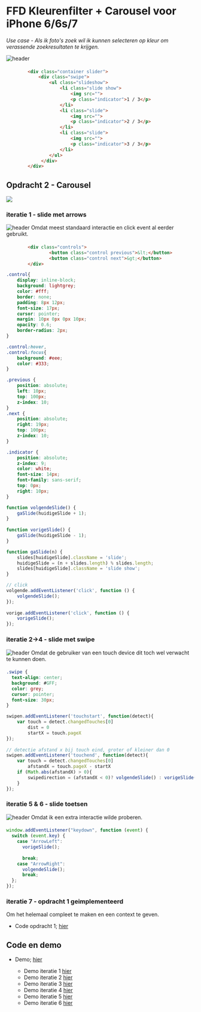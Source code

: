 # FFD Kleurenfilter + Carousel voor iPhone 6/6s/7
*Use case - Als ik foto's zoek wil ik kunnen selecteren op kleur om verassende zoekresultaten te krijgen.*

![header](https://danilomerea.github.io/frondesign/opdracht2/assets/a.jpg)

#### 
``` html
        <div class="container slider">
            <div class="swipe">
                <ul class="slideshow">
                    <li class="slide show">
                        <img src="">
                        <p class="indicator">1 / 3</p>
                    </li>
                    <li class="slide">
                        <img src="">
                        <p class="indicator">2 / 3</p>
                    </li>
                    <li class="slide">
                        <img src="">
                        <p class="indicator">3 / 3</p>
                    </li>
                </ul>
             </div>
        </div>
```

## Opdracht 2 - Carousel
![](#)
### iteratie 1  -  slide met arrows 

![header](https://danilomerea.github.io/frondesign/opdracht2/assets/b.gif)
Omdat meest standaard interactie en click event al eerder gebruikt.

#### 
``` html
        <div class="controls">
                <button class="control previous">&lt;</button>
                <button class="control next">&gt;</button>
        </div>
```

``` css 
.control{
    display: inline-block;
    background: lightgrey;
    color: #fff;
    border: none;
    padding: 8px 12px;
    font-size: 17px;
    cursor: pointer;
    margin: 10px 0px 0px 10px;
    opacity: 0.6;
    border-radius: 2px;
}

.control:hover,
.control:focus{
    background: #eee;
    color: #333;
}

.previous {
    position: absolute;
    left: 10px;
    top: 100px;
    z-index: 10;
}
.next {
    position: absolute;
    right: 19px;
    top: 100px;
    z-index: 10;
}

.indicator {
    position: absolute;
    z-index: 9;
    color: white;
    font-size: 14px;
    font-family: sans-serif;
    top: 0px;
    right: 10px;
}
```

``` javascript 
function volgendeSlide() {
	gaSlide(huidigeSlide + 1);
}
 
function vorigeSlide() {
	gaSlide(huidigeSlide - 1);
}

function gaSlide(n) {
	slides[huidigeSlide].className = 'slide';
	huidigeSlide = (n + slides.length) % slides.length;
	slides[huidigeSlide].className = 'slide show';
}

// click
volgende.addEventListener('click', function () {
    volgendeSlide();
});
 
vorige.addEventListener('click', function () {
    vorigeSlide();
});
```

### iteratie 2->4  -  slide met swipe
![header](https://danilomerea.github.io/frondesign/opdracht2/assets/c.gif)
Omdat de gebruiker van een touch device dit toch wel verwacht te kunnen doen.

#### 
``` css 
.swipe {
  text-align: center;
  background: #GFF;
  color: grey;
  cursor: pointer;
  font-size: 30px;
}
```

``` javascript 
swipen.addEventListener('touchstart', function(detect){
    var touch = detect.changedTouches[0]
        dist = 0
        startX = touch.pageX
});
  
// detectie afstand x bij touch eind, groter of kleiner dan 0
swipen.addEventListener('touchend', function(detect){
    var touch = detect.changedTouches[0]
        afstandX = touch.pageX - startX
    if (Math.abs(afstandX) > 0){
        swipedirection = (afstandX < 0)? volgendeSlide() : vorigeSlide();
    }
});
```

### iteratie 5 & 6  -  slide toetsen
![header](https://danilomerea.github.io/frondesign/opdracht2/assets/d.gif)
Omdat ik een extra interactie wilde proberen.

#### 
``` javascript 
window.addEventListener("keydown", function (event) {
  switch (event.key) {
    case "ArrowLeft":
      vorigeSlide();
          
      break;
    case "ArrowRight":
      volgendeSlide();
      break;
  };
});
```

### iteratie 7  -  opdracht 1 geimplementeerd
Om het helemaal compleet te maken en een context te geven.

+ Code opdracht 1; [hier](https://github.com/danilomerea/frondesign/tree/master/opdracht1)

## Code en demo
+ Demo; [hier](https://danilomerea.github.io/frondesign/opdracht2/v7/)

  + Demo iteratie 1 [hier](https://danilomerea.github.io/frondesign/opdracht2/v1/)
  + Demo iteratie 2 [hier](https://danilomerea.github.io/frondesign/opdracht2/v2/)
  + Demo iteratie 3 [hier](https://danilomerea.github.io/frondesign/opdracht2/v3/)
  + Demo iteratie 4 [hier](https://danilomerea.github.io/frondesign/opdracht2/v4/)
  + Demo iteratie 5 [hier](https://danilomerea.github.io/frondesign/opdracht2/v5/)
  + Demo iteratie 6 [hier](https://danilomerea.github.io/frondesign/opdracht2/v6/)


